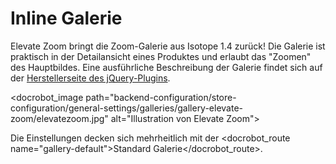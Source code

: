 # Inline Galerie

Elevate Zoom bringt die Zoom-Galerie aus Isotope 1.4 zurück! Die Galerie ist praktisch in der Detailansicht eines Produktes und erlaubt das "Zoomen" des Hauptbildes. Eine ausführliche Beschreibung der Galerie findet sich auf der [Herstellerseite des jQuery-Plugins][1].

<docrobot_image path="backend-configuration/store-configuration/general-settings/galleries/gallery-elevate-zoom/elevatezoom.jpg" alt="Illustration von Elevate Zoom">


Die Einstellungen decken sich mehrheitlich mit der <docrobot_route name="gallery-default">Standard Galerie</docrobot_route>.

[1]: http://www.elevateweb.co.uk/image-zoom
